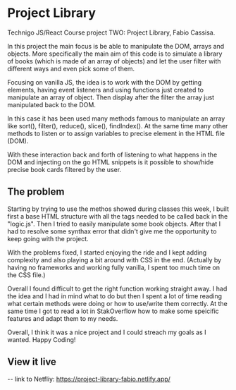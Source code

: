 # Project Library

Technigo JS/React Course project TWO: Project Library, Fabio Cassisa. 

In this project the main focus is be able to manipulate the DOM, arrays and objects. More specifically the main aim of this code is to simulate a library of books (which is made of an array of objects) and let the user filter with different ways and even pick some of them.

Focusing on vanilla JS, the idea is to work with the DOM by getting elements, having event listeners and using functions just created to manipulate an array of object. Then display after the filter the array just manipulated back to the DOM. 

In this case it has been used many methods famous to manipulate an array like sort(), filter(), reduce(), slice(), findIndex(). At the same time many other methods to listen or to assign variables to precise element in the HTML file (DOM). 

With these interaction back and forth of listening to what happens in the DOM and injecting on the go HTML snippets is it possible to show/hide precise book cards filtered by the user.

## The problem

Starting by trying to use the methos showed during classes this week, I built first a base HTML structure with all the tags needed to be called back in the "logic.js". Then I tried to easily manipulate some book objects. After that I had to resolve some synthax error that didn't give me the opportunity to keep going with the project. 

With the problems fixed, I started enjoying the ride and I kept adding complexity and also playing a bit around with CSS in the end. (Actually by having no frameworks and working fully vanilla, I spent too much time on the CSS file.)

Overall I found difficult to get the right function working straight away. I had the idea and I had in mind what to do but then I spent a lot of time reading what certain methods were doing or how to use/write them correctly. At the same time I got to read a lot in StakOverflow how to make some speicific features and adapt them to my needs. 

Overall, I think it was a nice project and I could streach my goals as I wanted. Happy Coding!

## View it live

-- link to Netfliy: https://project-library-fabio.netlify.app/